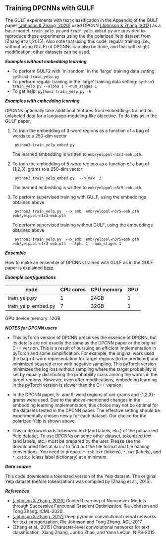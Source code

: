 ## Training DPCNNs with GULF

The GULF experiments with text classification in the Appendix of the GULF paper [[Johnson & Zhang, 2020]](http://riejohnson.com/paper/gulf-icml20.pdf) used DPCNN [[Johnson & Zhang, 2017]](http://riejohnson.com/paper/dpcnn-acl17.pdf) as a base model.  `train_yelp.py` and `train_yelp_embed.py` are provided to reproduce these experiments using the the polarized Yelp dataset from [Zhang et al.,2015].  Also note that using this code, regular training (i.e., without using GULF) of DPCNNs can also be done, and that with slight modification, other datasets can be used.  

**_Examples without embedding learning_**

* To perform GULF2 with 'ini:random' in the 'large' training data setting: `python3 train_yelp.py`
* To perform regular training in the 'large' training data setting: `python3 train_yelp.py --alpha 1 --num_stages 1`
* To get help: `python3 train_yelp.py -h`

**_Examples with embedding learning_**

DPCNNs optionally take additional features from embeddings trained on unlabeled data for a language-modeling-like objective.  To do this as in the GULF paper, 

1. To train the embedding of 3-word regions as a function of a bag of words to a 250-dim vector

        python3 train_yelp_embed.py
        
   The learned embedding is written to `emb/yelppol-n1r3-emb.pth`.

2. To train the embedding of 5-word regions as a function of a bag of {1,2,3}-grams to a 250-dim vector: 

        python3 train_yelp_embed.py  --n_max  3
        
   The learned embedding is written to `emb/yelppol-n3r5-emb.pth`.
        
3. To perform supervised training with GULF, using the embeddings obtained above

        python3 train_yelp.py  --x_emb  emb/yelppol-n3r5-emb.pth  emb/yelppol-n1r3-emb.pth
        
   To perform supervised training without GULF, using the embeddings obtained above        
   
        python3 train_yelp.py  --x_emb  emb/yelppol-n3r5-emb.pth  emb/yelppol-n1r3-emb.pth --alpha 1 --num_stages 1
        
**_Ensemble_**

How to make an ensemble of DPCNNs trained with GULF as in the GULF paper is explained [here](gulf-dpcnn-ensemble.md).

**_Example configurations_**

code         | CPU cores     | CPU memory | GPU
------------ | ------------- | ---------- | ---
train_yelp.py       | 1  | 24GB | 1
train_yelp_embed.py | 7  | 32GB | 1

GPU device memory: 12GB

**_NOTES for DPCNN users_**

* This pyTorch version of DPCNN preserves the essence of DPCNN, but its details are not exactly the same as the DPCNN paper or the original C++ version.  This is a result of pursuing an efficient implementation in pyTorch and some simplification.  For example, the original work used the bag-of-word representation for target regions (to be predicted) and minimized squared error with negative sampling. This pyTorch version minimizes the log loss without sampling where the target probability is set by equally distributing the probability mass among the words in the target regions.  However, even after modifications, embedding learning in the pyTorch version is slower than the C++ version.  

* In the DPCNN paper, 5- and 9-word regions of uni-grams and {1,2,3}-grams were used.  Due to the above-mentioned changes in the embedding learning implementation, this choice may not be optimal for the datasets tested in the DPCNN paper.  The effective setting should be experimentally chosen newly for each dataset.  Our choice for the polarized Yelp is shown above.  

* This code downloads tokenized text (and labels, etc.) of the poloarized Yelp dataset.  To use DPCNNs on some other dataset, tokenized text (and labels, etc.) must be prepared by the user.  Please see the downloaded files at `data/` to find out the file format and file naming conventions.  You need to prepare `*.tok.txt` (tokens), `*.cat` (labels), and `*.catdic` (class label dictionary) at a minimum.  

**_Data source_**

This code downloads a tokenized version of the Yelp dataset.  The original Yelp dataset (before tokenization) was compiled by [Zhang et al., 2015].  

**_References_**

* [[Johnson & Zhang, 2020]](http://riejohnson.com/paper/gulf-icml20.pdf) Guided Learning of Nonconvex Models through Successive Functional Gradient Optimization.  Rie Johnson and Tong Zhang.  ICML-2020.
* [[Johnson & Zhang, 2017]](http://riejohnson.com/paper/dpcnn-acl17.pdf) Deep pyramid convolutional neural networks for text categorization.  Rie Johnson and Tong Zhang.  ACL-2017.  
* [Zhang et al., 2015] Character-level convolutional networks for text classification.  Xiang Zhang, Junbo Zhao, and Yann LeCun.  NIPS-2015. 
